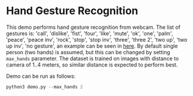 # Hand Gesture Recognition

This demo performs hand gesture recognition from webcam. The list of gestures is: 'call', 'dislike', 'fist', 'four', 'like', 'mute', 'ok', 'one', 'palm', 'peace', 'peace inv', 'rock', 'stop', 'stop inv', 'three', 'three 2', 'two up', 'two up inv', 'no gesture', an example can be seen in [here](https://github.com/hukenovs/hagrid/tree/master). By default single person (two hands) is assumed, but this can be changed by setting `max_hands` parameter. The dataset is trained on images with distance to camera of 1..4 meters, so similar distance is expected to perform best.

Demo can be run as follows:
```python
python3 demo.py --max_hands 2 
```
